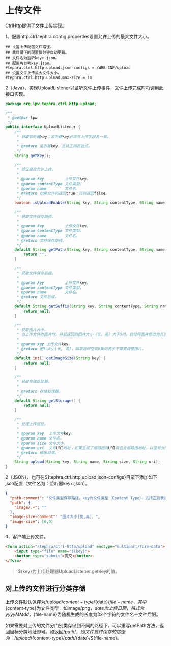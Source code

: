 # 上传文件
CtrlHttp提供了文件上传实现。

1、配置http.ctrl.tephra.config.properties设置允许上传的最大文件大小。
```properties
## 设置上传配置文件路径。
## 此目录下的配置每分钟自动更新。
## 文件名为监听key+.json。
## 配置可参考key.json。
#tephra.ctrl.http.upload.json-configs = /WEB-INF/upload
## 设置文件上传最大文件大小。
#tephra.ctrl.http.upload.max-size = 1m
```
2（Java）、实现UploadListener以监听文件上传事件，文件上传完成时将调用此接口实现。
```java
package org.lpw.tephra.ctrl.http.upload;

/**
 * @author lpw
 */
public interface UploadListener {
    /**
     * 获取监听器key；监听器key必须与上传字段名一致。
     *
     * @return 监听器key，支持正则表达式。
     */
    String getKey();

    /**
     * 验证是否允许上传。
     *
     * @param key         上传文件key。
     * @param contentType 文件类型。
     * @param name        文件名。
     * @return 如果允许则返回true；否则返回false。
     */
    boolean isUploadEnable(String key, String contentType, String name);

    /**
     * 获取文件保存路径。
     *
     * @param key         上传文件key。
     * @param contentType 文件类型。
     * @param name        文件名。
     * @return 文件保存路径。
     */
    default String getPath(String key, String contentType, String name) {
        return "";
    }

    /**
     * 获取文件保存后缀。
     *
     * @param key         上传文件key。
     * @param contentType 文件类型。
     * @param name        文件名。
     * @return 文件后缀。
     */
    default String getSuffix(String key, String contentType, String name) {
        return null;
    }

    /**
     * 获取图片大小。
     * 当上传文件为图片时，并且返回的图片大小（长、高）大于0时，自动将图片修改为长宽不超过设置值的图片，并进行压缩。
     *
     * @param key 上传文件key。
     * @return 图片大小[长, 高]，如果返回空或0集则表示不需要调整图片。
     */
    default int[] getImageSize(String key) {
        return null;
    }

    /**
     * 获取存储处理器。
     *
     * @return 存储处理器。
     */
    default String getStorage() {
        return null;
    }

    /**
     * 处理上传信息。
     *
     * @param key  上传文件key。
     * @param name 文件名。
     * @param size 文件大小。
     * @param uri  文件URI地址；如果生成了缩略图则URI将包含缩略图地址，以逗号分隔。
     * @return 输出结果。
     */
    String upload(String key, String name, String size, String uri);
}
```
2（JSON）、也可在${tephra.ctrl.http.upload.json-configs}目录下添加如下json配置（文件名为：监听器key+.json）。
```json
{
  "path-comment": "文件类型保存路径。key为文件类型（Content Type），支持正则表达式；value为保存的路径。",
  "path": {
    "image/.+": ""
  },
  "image-size-comment": "图片大小[宽,高]。",
  "image-size": [0,0]
}
```
3、客户端上传文件。
```html
<form action="/tephra/ctrl-http/upload" enctype="multipart/form-data">
    <input type="file" name="${key}">
    <button type="submit">提交</button>
</form>
```
> ${key}为上传处理器UploadListener.getKey的值。

## 对上传的文件进行分类存储
上传文件默认保存为/upload/${content-type}/${date}/${file-name}，其中${content-type}为文件类型，如image/png，${date}为上传日期，格式为yyyyMMdd，${file-name}为随机生成的长度为32个字符的文件名＋文件后缀。

如果需要对上传的文件分门别类存储到不同的路径下，可以重写getPath方法，返回目标分类地址即可。如返回/${path}/，则文件最终保存的路径为：/upload/${content-type}/${path}/${date}/${file-name}。